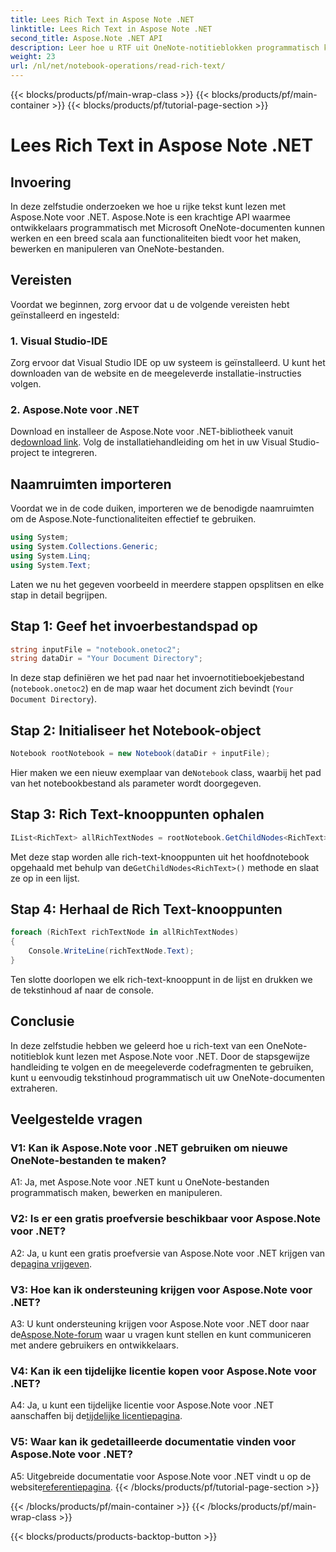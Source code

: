 ```yaml
---
title: Lees Rich Text in Aspose Note .NET
linktitle: Lees Rich Text in Aspose Note .NET
second_title: Aspose.Note .NET API
description: Leer hoe u RTF uit OneNote-notitieblokken programmatisch kunt lezen met Aspose.Note voor .NET. Volg onze stap-voor-stap handleiding voor eenvoudige integratie.
weight: 23
url: /nl/net/notebook-operations/read-rich-text/
---
```


{{< blocks/products/pf/main-wrap-class >}}
{{< blocks/products/pf/main-container >}}
{{< blocks/products/pf/tutorial-page-section >}}

# Lees Rich Text in Aspose Note .NET

## Invoering

In deze zelfstudie onderzoeken we hoe u rijke tekst kunt lezen met Aspose.Note voor .NET. Aspose.Note is een krachtige API waarmee ontwikkelaars programmatisch met Microsoft OneNote-documenten kunnen werken en een breed scala aan functionaliteiten biedt voor het maken, bewerken en manipuleren van OneNote-bestanden.

## Vereisten

Voordat we beginnen, zorg ervoor dat u de volgende vereisten hebt geïnstalleerd en ingesteld:

### 1. Visual Studio-IDE

Zorg ervoor dat Visual Studio IDE op uw systeem is geïnstalleerd. U kunt het downloaden van de website en de meegeleverde installatie-instructies volgen.

### 2. Aspose.Note voor .NET

 Download en installeer de Aspose.Note voor .NET-bibliotheek vanuit de[download link](https://releases.aspose.com/note/net/). Volg de installatiehandleiding om het in uw Visual Studio-project te integreren.

## Naamruimten importeren

Voordat we in de code duiken, importeren we de benodigde naamruimten om de Aspose.Note-functionaliteiten effectief te gebruiken.

```csharp
using System;
using System.Collections.Generic;
using System.Linq;
using System.Text;
```

Laten we nu het gegeven voorbeeld in meerdere stappen opsplitsen en elke stap in detail begrijpen.

## Stap 1: Geef het invoerbestandspad op

```csharp
string inputFile = "notebook.onetoc2";
string dataDir = "Your Document Directory";
```

In deze stap definiëren we het pad naar het invoernotitieboekjebestand (`notebook.onetoc2`) en de map waar het document zich bevindt (`Your Document Directory`).

## Stap 2: Initialiseer het Notebook-object

```csharp
Notebook rootNotebook = new Notebook(dataDir + inputFile);
```

 Hier maken we een nieuw exemplaar van de`Notebook` class, waarbij het pad van het notebookbestand als parameter wordt doorgegeven.

## Stap 3: Rich Text-knooppunten ophalen

```csharp
IList<RichText> allRichTextNodes = rootNotebook.GetChildNodes<RichText>();
```

 Met deze stap worden alle rich-text-knooppunten uit het hoofdnotebook opgehaald met behulp van de`GetChildNodes<RichText>()` methode en slaat ze op in een lijst.

## Stap 4: Herhaal de Rich Text-knooppunten

```csharp
foreach (RichText richTextNode in allRichTextNodes)
{
    Console.WriteLine(richTextNode.Text);
}
```

Ten slotte doorlopen we elk rich-text-knooppunt in de lijst en drukken we de tekstinhoud af naar de console.

## Conclusie

In deze zelfstudie hebben we geleerd hoe u rich-text van een OneNote-notitieblok kunt lezen met Aspose.Note voor .NET. Door de stapsgewijze handleiding te volgen en de meegeleverde codefragmenten te gebruiken, kunt u eenvoudig tekstinhoud programmatisch uit uw OneNote-documenten extraheren.

## Veelgestelde vragen

### V1: Kan ik Aspose.Note voor .NET gebruiken om nieuwe OneNote-bestanden te maken?

A1: Ja, met Aspose.Note voor .NET kunt u OneNote-bestanden programmatisch maken, bewerken en manipuleren.

### V2: Is er een gratis proefversie beschikbaar voor Aspose.Note voor .NET?

 A2: Ja, u kunt een gratis proefversie van Aspose.Note voor .NET krijgen van de[pagina vrijgeven](https://releases.aspose.com/).

### V3: Hoe kan ik ondersteuning krijgen voor Aspose.Note voor .NET?

 A3: U kunt ondersteuning krijgen voor Aspose.Note voor .NET door naar de[Aspose.Note-forum](https://forum.aspose.com/c/note/28) waar u vragen kunt stellen en kunt communiceren met andere gebruikers en ontwikkelaars.

### V4: Kan ik een tijdelijke licentie kopen voor Aspose.Note voor .NET?

 A4: Ja, u kunt een tijdelijke licentie voor Aspose.Note voor .NET aanschaffen bij de[tijdelijke licentiepagina](https://purchase.aspose.com/temporary-license/).

### V5: Waar kan ik gedetailleerde documentatie vinden voor Aspose.Note voor .NET?

 A5: Uitgebreide documentatie voor Aspose.Note voor .NET vindt u op de website[referentiepagina](https://reference.aspose.com/note/net/).
{{< /blocks/products/pf/tutorial-page-section >}}

{{< /blocks/products/pf/main-container >}}
{{< /blocks/products/pf/main-wrap-class >}}

{{< blocks/products/products-backtop-button >}}
